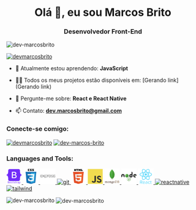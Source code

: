 <h1 align="center">Olá 👋, eu sou Marcos Brito</h1>
<h3 align="center">Desenvolvedor Front-End</h3>

<p align="left"> <img src="https://komarev.com/ghpvc/?username=dev-marcosbrito&label=Profile%20views&color=0e75b6&style=flat" alt="dev-marcosbrito" /> </p>

<p align="left"> <a href="https://twitter.com/devmarcosbrito" target="blank"><img src="https://img.shields.io/twitter/follow/devmarcosbrito?logo=twitter&style=for-the-badge" alt="devmarcosbrito" /></a> </p>

- 🌱 Atualmente estou aprendendo: **JavaScript**

- 👨‍💻 Todos os meus projetos estão disponíveis em: [Gerando link](Gerando link)

- 💬 Pergunte-me sobre: **React e React Native**

- 📫 Contato: **dev.marcosbrito@gmail.com**

<h3 align="left">Conecte-se comigo:</h3>
<p align="left">
<a href="https://twitter.com/devmarcosbrito" target="blank"><img align="center" src="https://raw.githubusercontent.com/rahuldkjain/github-profile-readme-generator/master/src/images/icons/Social/twitter.svg" alt="devmarcosbrito" height="30" width="40" /></a>
<a href="https://linkedin.com/in/dev-marcos-brito" target="blank"><img align="center" src="https://raw.githubusercontent.com/rahuldkjain/github-profile-readme-generator/master/src/images/icons/Social/linked-in-alt.svg" alt="dev-marcos-brito" height="30" width="40" /></a>
</p>

<h3 align="left">Languages and Tools:</h3>
<p align="left"> <a href="https://getbootstrap.com" target="_blank" rel="noreferrer"> <img src="https://raw.githubusercontent.com/devicons/devicon/master/icons/bootstrap/bootstrap-plain-wordmark.svg" alt="bootstrap" width="40" height="40"/> </a> <a href="https://www.w3schools.com/css/" target="_blank" rel="noreferrer"> <img src="https://raw.githubusercontent.com/devicons/devicon/master/icons/css3/css3-original-wordmark.svg" alt="css3" width="40" height="40"/> </a> <a href="https://expressjs.com" target="_blank" rel="noreferrer"> <img src="https://raw.githubusercontent.com/devicons/devicon/master/icons/express/express-original-wordmark.svg" alt="express" width="40" height="40"/> </a> <a href="https://git-scm.com/" target="_blank" rel="noreferrer"> <img src="https://www.vectorlogo.zone/logos/git-scm/git-scm-icon.svg" alt="git" width="40" height="40"/> </a> <a href="https://www.w3.org/html/" target="_blank" rel="noreferrer"> <img src="https://raw.githubusercontent.com/devicons/devicon/master/icons/html5/html5-original-wordmark.svg" alt="html5" width="40" height="40"/> </a> <a href="https://developer.mozilla.org/en-US/docs/Web/JavaScript" target="_blank" rel="noreferrer"> <img src="https://raw.githubusercontent.com/devicons/devicon/master/icons/javascript/javascript-original.svg" alt="javascript" width="40" height="40"/> </a> <a href="https://www.mongodb.com/" target="_blank" rel="noreferrer"> <img src="https://raw.githubusercontent.com/devicons/devicon/master/icons/mongodb/mongodb-original-wordmark.svg" alt="mongodb" width="40" height="40"/> </a> <a href="https://nodejs.org" target="_blank" rel="noreferrer"> <img src="https://raw.githubusercontent.com/devicons/devicon/master/icons/nodejs/nodejs-original-wordmark.svg" alt="nodejs" width="40" height="40"/> </a> <a href="https://reactjs.org/" target="_blank" rel="noreferrer"> <img src="https://raw.githubusercontent.com/devicons/devicon/master/icons/react/react-original-wordmark.svg" alt="react" width="40" height="40"/> </a> <a href="https://reactnative.dev/" target="_blank" rel="noreferrer"> <img src="https://reactnative.dev/img/header_logo.svg" alt="reactnative" width="40" height="40"/> </a> <a href="https://tailwindcss.com/" target="_blank" rel="noreferrer"> <img src="https://www.vectorlogo.zone/logos/tailwindcss/tailwindcss-icon.svg" alt="tailwind" width="40" height="40"/> </a> </p>

<p><img align="left" src="https://github-readme-stats.vercel.app/api/top-langs?username=dev-marcosbrito&show_icons=true&locale=en&layout=compact" alt="dev-marcosbrito" /></p>

<p>&nbsp;<img align="center" src="https://github-readme-stats.vercel.app/api?username=dev-marcosbrito&show_icons=true&locale=en" alt="dev-marcosbrito" /></p>
